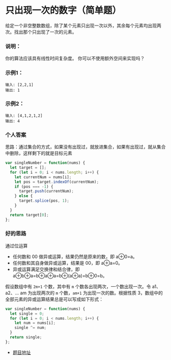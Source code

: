 # 只出现一次的数字（简单题）

给定一个非空整数数组，除了某个元素只出现一次以外，其余每个元素均出现两次。找出那个只出现了一次的元素。

### 说明：

你的算法应该具有线性时间复杂度。 你可以不使用额外空间来实现吗？

### 示例1：

```
输入: [2,2,1]
输出: 1
```

### 示例2：

```
输入: [4,1,2,1,2]
输出: 4
```

### 个人答案

思路：通过集合的方式，如果没有出现过，就放进集合，如果有出现过，就从集合中删除，这样剩下的就是目标元素

```js
var singleNumber = function(nums) {
  let target = [];
  for (let i = 0; i < nums.length; i++) {
    let currentNum = nums[i];
    let pos = target.indexOf(currentNum);
    if (pos === -1) {
      target.push(currentNum);
    } else {
      target.splice(pos, 1);
    }
  }
  return target[0];
};
```

### 好的思路

通过位运算

* 任何数和 00 做异或运算，结果仍然是原来的数，即 a⊕0=a。
* 任何数和其自身做异或运算，结果是 00，即 a⊕a=0。
* 异或运算满足交换律和结合律，即 a⊕b⊕a=b⊕a⊕a=b⊕(a⊕a)=b⊕0=b。

假设数组中有 `2m+1` 个数，其中有 `m` 个数各出现两次，一个数出现一次。令 a1、a2、... am 为出现两次的 `m` 个数，`am+1` 为出现一次的数。根据性质 3，数组中的全部元素的异或运算结果总是可以写成如下形式：

```js
var singleNumber = function(nums) {
  let single = 0;
  for (let i = 0; i < nums.length; i++) {
    let num = nums[i];
    single ^= num;
  }
  return single;
};
```
* [题目地址](https://leetcode-cn.com/problems/single-number/)